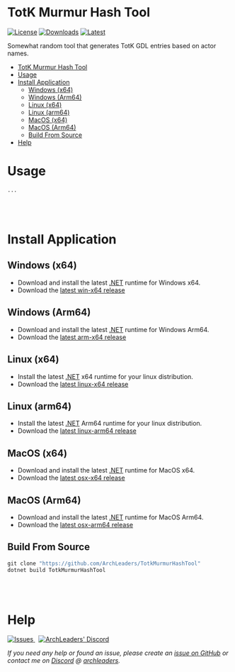 # TotK Murmur Hash Tool

[![License](https://img.shields.io/badge/License-MIT-blue.svg?logo=github&logoColor=5751ff&labelColor=2A2C33&color=5751ff&style=for-the-badge)](https://github.com/ArchLeaders/TotkMurmurHashTool/blob/master/License.md) [![Downloads](https://img.shields.io/github/downloads/ArchLeaders/TotkMurmurHashTool/total?label=downloads&logo=github&logoColor=37c75e&labelColor=2A2C33&color=37c75e&style=for-the-badge)](https://github.com/ArchLeaders/TotkMurmurHashTool/releases) [![Latest](https://img.shields.io/github/v/tag/ArchLeaders/TotkMurmurHashTool?label=Release&logo=github&logoColor=324fff&color=324fff&labelColor=2A2C33&style=for-the-badge)](https://github.com/ArchLeaders/TotkMurmurHashTool/releases/latest)

Somewhat random tool that generates TotK GDL entries based on actor names.

- [TotK Murmur Hash Tool](#totk-murmur-hash-tool)
- [Usage](#usage)
- [Install Application](#install-application)
  - [Windows (x64)](#windows-x64)
  - [Windows (Arm64)](#windows-arm64)
  - [Linux (x64)](#linux-x64)
  - [Linux (arm64)](#linux-arm64)
  - [MacOS (x64)](#macos-x64)
  - [MacOS (Arm64)](#macos-arm64)
  - [Build From Source](#build-from-source)
- [Help](#help)


# Usage

```
...
```

<br>
<br>

# Install Application

## Windows (x64)

- Download and install the latest [.NET](https://dotnet.microsoft.com/en-us/download/dotnet/latest) runtime for Windows x64.
- Download the [latest win-x64 release](https://github.com/ArchLeaders/TotkMurmurHashTool/releases/latest/download/TotkMurmurHashTool-win-x64.zip)

## Windows (Arm64)

- Download and install the latest [.NET](https://dotnet.microsoft.com/en-us/download/dotnet/latest) runtime for Windows Arm64.
- Download the [latest arm-x64 release](https://github.com/ArchLeaders/TotkMurmurHashTool/releases/latest/download/TotkMurmurHashTool-win-arm64.zip)

## Linux (x64)

- Install the latest [.NET](https://dotnet.microsoft.com/en-us/download/dotnet/latest) x64 runtime for your linux distribution.
- Download the [latest linux-x64 release](https://github.com/ArchLeaders/TotkMurmurHashTool/releases/latest/download/TotkMurmurHashTool-linux-x64.zip)

## Linux (arm64)

- Install the latest [.NET](https://dotnet.microsoft.com/en-us/download/dotnet/latest) Arm64 runtime for your linux distribution.
- Download the [latest linux-arm64 release](https://github.com/ArchLeaders/TotkMurmurHashTool/releases/latest/download/TotkMurmurHashTool-linux-arm64.zip)

## MacOS (x64)

- Download and install the latest [.NET](https://dotnet.microsoft.com/en-us/download/dotnet/latest) runtime for MacOS x64.
- Download the [latest osx-x64 release](https://github.com/ArchLeaders/TotkMurmurHashTool/releases/latest/download/TotkMurmurHashTool-osx-x64.zip)

## MacOS (Arm64)

- Download and install the latest [.NET](https://dotnet.microsoft.com/en-us/download/dotnet/latest) runtime for MacOS Arm64.
- Download the [latest osx-arm64 release](https://github.com/ArchLeaders/TotkMurmurHashTool/releases/latest/download/TotkMurmurHashTool-osx-arm64.zip)

## Build From Source

```powershell
git clone "https://github.com/ArchLeaders/TotkMurmurHashTool"
dotnet build TotkMurmurHashTool
```

<br>
<br>

# Help

<a href="https://github.com/ArchLeaders/TotkMurmurHashTool/issues">
  <img src="https://img.shields.io/github/issues/ArchLeaders/TotkMurmurHashTool?style=for-the-badge&logoColor=c71b42&color=c71b42&labelColor=2A2C33&logo=github&label=Issues" alt="Issues"/>
</a> &nbsp;
<a href="https://discord.gg/cbA3AWwfJj">
  <img src="https://img.shields.io/discord/825161394663456799?style=for-the-badge&logoColor=37C75E&color=37C75E&labelColor=2A2C33&logo=discord&label=discord" alt="ArchLeaders' Discord"/>
</a>

*If you need any help or found an issue, please create an [issue on GitHub](https://github.com/ArchLeaders/TotkMurmurHashTool/issues) or contact me on [Discord](https://discord.gg/8Saj6tTkNB) @ [archleaders](https://discord.com/users/728823685015797770).*